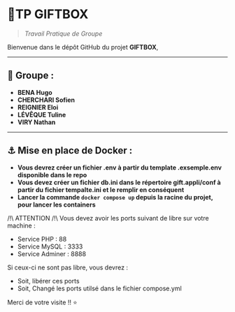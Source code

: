 # 🎁TP GIFTBOX

> *Travail Pratique de Groupe*

Bienvenue dans le dépôt GitHub du projet **GIFTBOX**,

---

## 👥 Groupe :

- **BENA Hugo**
- **CHERCHARI Sofien**
- **REIGNIER Eloi**
- **LÉVÊQUE Tuline**
- **VIRY Nathan**

--- 

## ⚓ Mise en place de Docker : 

- **Vous devrez créer un fichier .env à partir du template .exsemple.env disponible dans le repo**
- **Vous devez créer un fichier db.ini dans le répertoire gift.appli/conf à partir du fichier tempalte.ini et le remplir en conséquent**
- **Lancer la commande ```docker compose up``` depuis la racine du projet, pour lancer les containers**

/!\ ATTENTION /!\ Vous devez avoir les ports suivant de libre sur votre machine : 
- Service PHP : 88
- Service MySQL : 3333
- Service Adminer : 8888

Si ceux-ci ne sont pas libre, vous devrez :
 
- Soit, libérer ces ports
- Soit, Changé les ports utilsé dans le fichier compose.yml

Merci de votre visite !! ⭐️

